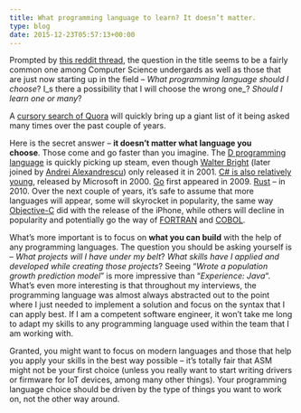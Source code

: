 ```yaml
---
title: What programming language to learn? It doesn’t matter.
type: blog
date: 2015-12-23T05:57:13+00:00
---
```


Prompted by <a href="https://www.reddit.com/r/cscareerquestions/comments/3xtph3/what_languagesskills_should_i_start_learning_as/" target="_blank">this reddit thread</a>, the question in the title seems to be a fairly common one among Computer Science undergards as well as those that are just now starting up in the field &#8211; _What programming language should I choose_? I_s there a possibility that I will choose the wrong one_? _Should I learn one or many_?


A <a href="https://www.quora.com/search?q=what+programming+language+should+i+learn" target="_blank">cursory search of Quora</a> will quickly bring up a giant list of it being asked many times over the past couple of years.

Here is the secret answer &#8211; **it doesn&#8217;t matter what language you choose**. Those come and go faster than you imagine. The <a href="https://en.wikipedia.org/wiki/D_(programming_language)" target="_blank">D programming language</a> is quickly picking up steam, even though <a href="https://en.wikipedia.org/wiki/Walter_Bright" target="_blank">Walter Bright</a> (later joined by <a href="https://en.wikipedia.org/wiki/Andrei_Alexandrescu" target="_blank">Andrei Alexandrescu</a>) only released it in 2001. <a href="https://en.wikipedia.org/wiki/C_Sharp_(programming_language)" target="_blank">C# is also relatively young</a>, released by Microsoft in 2000. <a href="https://en.wikipedia.org/wiki/Go_(programming_language)" target="_blank">Go</a> first appeared in 2009. <a href="https://en.wikipedia.org/wiki/Rust_(programming_language)" target="_blank">Rust</a> &#8211; in 2010. Over the next couple of years, it&#8217;s safe to assume that more languages will appear, some will skyrocket in popularity, the same way <a href="https://en.wikipedia.org/wiki/Objective-C" target="_blank">Objective-C</a> did with the release of the iPhone, while others will decline in popularity and potentially go the way of <a href="https://en.wikipedia.org/wiki/Fortran" target="_blank">FORTRAN</a> and <a href="https://en.wikipedia.org/wiki/COBOL" target="_blank">COBOL</a>.

What&#8217;s more important is to focus on **what you can build** with the help of any programming languages. The question you should be asking yourself is &#8211; _What projects will I have under my belt_? _What skills have I applied and developed while creating those projects_? Seeing &#8220;_Wrote a population growth prediction model_&#8221; is more impressive than &#8220;_Experience: Java_&#8220;. What&#8217;s even more interesting is that throughout my interviews, the programming language was almost always abstracted out to the point where I just needed to implement a solution and focus on the syntax that I can apply best. If I am a competent software engineer, it won&#8217;t take me long to adapt my skills to any programming language used within the team that I am working with.

Granted, you might want to focus on modern languages and those that help you apply your skills in the best way possible &#8211; it&#8217;s totally fair that ASM might not be your first choice (unless you really want to start writing drivers or firmware for IoT devices, among many other things). Your programming language choice should be driven by the type of things you want to work on, not the other way around.
